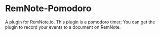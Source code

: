 # RemNote-Pomodoro
A plugin for RemNote.io. This plugin is a pomodoro timer; You can get the plugin to record your events to a document on RemNote.
